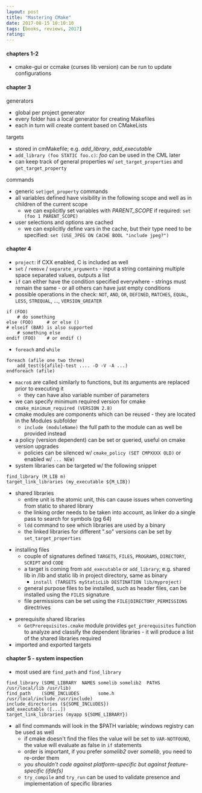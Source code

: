```yaml
---
layout: post
title: "Mastering CMake"
date: 2017-08-15 10:10:10
tags: [books, reviews, 2017]
rating:
---
```

#### chapters 1-2

- cmake-gui or ccmake (curses lib version) can be run to update configurations

#### chapter 3

generators
- global per project generator
- every folder has a local generator for creating Makefiles
- each in turn will create content based on CMakeLists

targets
- stored in cmMakefile; e.g. _add_library_, _add_executable_
- `add_library (foo STATIC foo.c)`: _foo_ can be used in the CML later
- can keep track of general properties w/ `set_target_properties` and `get_target_property`

commands
- generic `set|get_property` commands
- all variables defined have visibility in the following scope and well as in children of the current scope
    - we can explicitly set variables with _PARENT_SCOPE_ if required: `set (foo 1 PARENT_SCOPE)`
- user selections and options are cached
    - we can explicitly define vars in the cache, but their type need to be specified: `set (USE_JPEG ON CACHE BOOL "include jpeg?")`

#### chapter 4

- `project`: if CXX enabled, C is included as well
- `set` / `remove` / `separate_arguments` - input a string containing multiple space separated values, outputs a list
- `if` can either have the condition specified everywhere - strings must remain the same - or all others can have just empty conditions
- possible operations in the check: `NOT`, `AND`, `OR`, `DEFINED`, `MATCHES`, `EQUAL`, `LESS`, `STREQUAL`, ..., `VERSION_GREATER`

```
if (FOO)   
    # do something
else (FOO)     # or else ()
# elseif (BAR) is also supported
    # something else
endif (FOO)    # or endif ()
```
- `foreach` and `while`
```
foreach (afile one two three)
    add_test(${afile}-test .... -D -V -A ...)
endforeach (afile)
```
- `macro`s are called similarly to functions, but its arguments are replaced prior to executing it
    - they can have also variable number of parameters
- we can specify minimum required version for cmake `cmake_minimum_required (VERSION 2.8)`
- cmake modules are components which can be reused - they are located in the Modules subfolder
    - `include (moduleName)` the full path to the module can as well be provided instead
- a policy (version dependent) can be set or queried, useful on cmake version upgrades
    - policies can be silenced w/ `cmake_policy (SET CMPXXXX OLD)` or enabled w/ `... NEW)`
- system libraries can be targeted w/ the following snippet
```
find_library (M_LIB m)
target_link_libraries (my_executable ${M_LIB})
```
+ shared libraries
    + entire unit is the atomic unit, this can cause issues when converting from static to shared library
    + the linking order needs to be taken into account, as linker do a single pass to search for symbols (pg 64)
    + `ldd` command to see which libraries are used by a binary
    + the linked libraries for different ".so" versions can be set by `set_target_properties`
- installing files
    + couple of signatures defined `TARGETS`, `FILES`, `PROGRAMS`, `DIRECTORY`, `SCRIPT` and `CODE`
    + a target is coming from `add_executable` or `add_library`; e.g. shared lib in /lib and static lib in project directory, same as binary
        + `install (TARGETS myStaticLib DESTINATION lib/myproject)`
    + general purpose files to be installed, such as header files, can be installed using the `FILES` signature
    + file permissions can be set using the `FILE|DIRECTORY_PERMISSIONS` directrives
+ prerequisite shared libraries
    + `GetPrerequisites.cmake` module provides `get_prerequisites` function to analyze and classify the dependent libraries - it will produce a list of the shared libraries required
+ imported and exported targets

#### chapter 5 - system inspection
+ most used are `find_path` and `find_library`
```
find_library (SOME_LIBRARY  NAMES somelib somelib2  PATHS /usr/local/lib /usr/lib)
find_path    (SOME_INCLUDES       some.h                  /usr/local/include /usr/include)
include_directories (${SOME_INCLUDES})
add_executable ([...])
target_link_libraries (myapp ${SOME_LIBRARY})
```
+ all find commands will look in the $PATH variable; windows registry can be used as well
    + if cmake doesn't find the files the value will be set to `VAR-NOTFOUND`, the value will evaluate as false in `if` statements
    + order is important, if you prefer *somelib2* over *somelib*, you need to re-order them
    + _you shouldn't code against platform-specific but against feature-specific (ifdefs)_
    + `try_compile` and `try_run` can be used to validate presence and implementation of specific libraries
